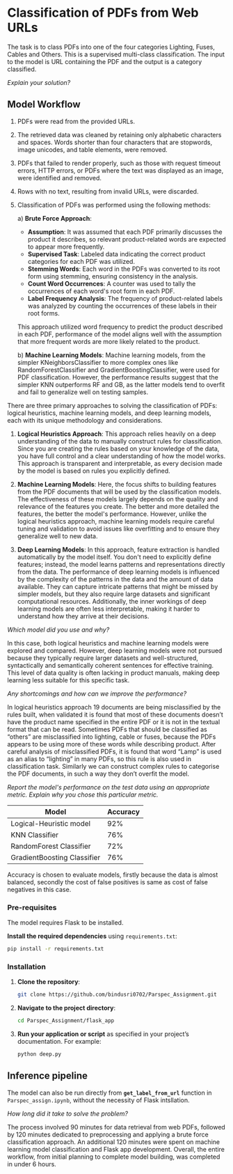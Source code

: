 # Classification of PDFs from Web URLs


The task is to class PDFs into one of the four categories Lighting, Fuses, Cables and Others. This is a supervised multi-class classification. The input to the model is URL containing the PDF and the output is a category classified.

*Explain your solution?*

## Model Workflow

1. PDFs were read from the provided URLs.
2. The retrieved data was cleaned by retaining only alphabetic characters and spaces. Words shorter than four characters that are stopwords, image unicodes, and table elements, were removed.
3. PDFs that failed to render properly, such as those with request timeout errors, HTTP errors, or PDFs where the text was displayed as an image, were identified and removed.
4. Rows with no text, resulting from invalid URLs, were discarded.
5. Classification of PDFs was performed using the following methods:

   a) **Brute Force Approach**:
   - **Assumption**: It was assumed that each PDF primarily discusses the product it describes, so relevant product-related words are expected to appear more frequently.
   - **Supervised Task**: Labeled data indicating the correct product categories for each PDF was utilized.
   - **Stemming Words**: Each word in the PDFs was converted to its root form using stemming, ensuring consistency in the analysis.
   - **Count Word Occurrences**: A counter was used to tally the occurrences of each word's root form in each PDF.
   - **Label Frequency Analysis**: The frequency of product-related labels was analyzed by counting the occurrences of these labels in their root forms.

   This approach utilized word frequency to predict the product described in each PDF, performance of the model aligns well with the assumption that more frequent words are 
   more likely related to the product.

   b) **Machine Learning Models**:
      Machine learning models, from the simpler KNeighborsClassifier to more complex ones like RandomForestClassifier and GradientBoostingClassifier, were used for PDF 
      classification. However, the performance results suggest that the simpler KNN outperforms RF and GB, as the latter models tend to overfit and fail to generalize well 
      on testing samples.
   
There are three primary approaches to solving the classification of PDFs: logical heuristics, machine learning models, and deep learning models, each with its unique 
methodology and considerations.

1. **Logical Heuristics Approach**: This approach relies heavily on a deep understanding of the data to manually construct rules for classification. Since you are creating the rules based on your knowledge of the data, you have full control and a clear understanding of how the model works. This approach is transparent and interpretable, as every decision made by the model is based on rules you explicitly defined.

2. **Machine Learning Models**: Here, the focus shifts to building features from the PDF documents that will be used by the classification models. The effectiveness of these models largely depends on the quality and relevance of the features you create. The better and more detailed the features, the better the model's performance. However, unlike the logical heuristics approach, machine learning models require careful tuning and validation to avoid issues like overfitting and to ensure they generalize well to new data.

3. **Deep Learning Models**: In this approach, feature extraction is handled automatically by the model itself. You don't need to explicitly define features; instead, the model learns patterns and representations directly from the data. The performance of deep learning models is influenced by the complexity of the patterns in the data and the amount of data available. They can capture intricate patterns that might be missed by simpler models, but they also require large datasets and significant computational resources. Additionally, the inner workings of deep learning models are often less interpretable, making it harder to understand how they arrive at their decisions.


*Which model did you use and why?*

In this case, both logical heuristics and machine learning models were explored and compared. However, deep learning models were not pursued because they typically require larger datasets and well-structured, syntactically and semantically coherent sentences for effective training. This level of data quality is often lacking in product manuals, making deep learning less suitable for this specific task.

*Any shortcomings and how can we improve the performance?*

In logical heuristics approach 19 documents are being misclassified by the rules built, when validated it is found that most of these documents doesn’t have the product name specified in the entire PDF or it is not in the textual format that can be read. Sometimes PDFs that should be classified as “others” are misclassified into lighting, cable or fuses, because the PDFs appears to be using more of these words while describing product.
After careful analysis of misclassified PDFs, it is found that word “Lamp” is used as an alias to “lighting” in many PDFs, so this rule is also used in classification task. Similarly we can construct complex rules to categorise the PDF documents, in such a way they don’t overfit the model.

*Report the model's performance on the test data using an appropriate metric. Explain why you chose this particular metric.*

| Model | Accuracy |
| ----------- | ----------- |
| Logical-Heuristic model | 92% |
| KNN Classifier | 76% |
| RandomForest Classifier | 72% |
| GradientBoosting Classifier | 76% |

Accuracy is chosen to evaluate models, firstly because the data is almost balanced, secondly the cost of false positives is same as cost of false negatives in this case.

### Pre-requisites
The model requires Flask to be installed.


**Install the required dependencies** using `requirements.txt`:
```bash
pip install -r requirements.txt
```

### Installation

1. **Clone the repository**: 
   ```bash
   git clone https://github.com/bindusri0702/Parspec_Assignment.git
   ```

2. **Navigate to the project directory**:
   ```bash
   cd Parspec_Assignment/flask_app
   ```

3. **Run your application or script** as specified in your project’s documentation. For example:
   ```bash
   python deep.py
   ```

   
## Inference pipeline 
The model can also be run directly from **```get_label_from_url```** function in ```Parspec_assign.ipynb```, without the necessity of Flask intsllation.


*How long did it take to solve the problem?*

The process involved 90 minutes for data retrieval from web PDFs, followed by 120 minutes dedicated to preprocessing and applying a brute force classification approach. An additional 120 minutes were spent on machine learning model classification and Flask app development. Overall, the entire workflow, from initial planning to complete model building, was completed in under 6 hours.






